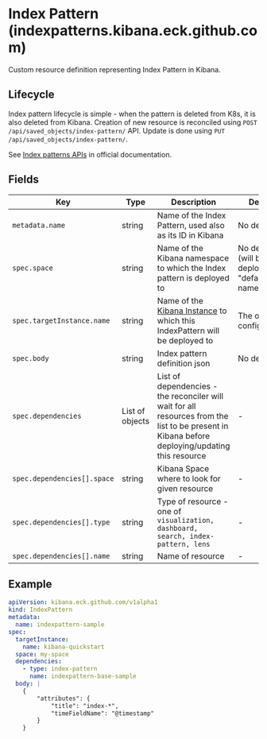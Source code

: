 # Index Pattern (indexpatterns.kibana.eck.github.com)

Custom resource definition representing Index Pattern in Kibana.

## Lifecycle

Index pattern lifecycle is simple - when the pattern is deleted from K8s, it is also deleted from Kibana. Creation of
new resource is reconciled using `POST /api/saved_objects/index-pattern/` API. Update is done using
`PUT /api/saved_objects/index-pattern/`.

See [Index patterns APIs](https://www.elastic.co/guide/en/kibana/8.2/index-patterns-api.html) in official documentation.

## Fields

| Key                         | Type            | Description                                                                                                                                     | Default                                              |
|-----------------------------|-----------------|-------------------------------------------------------------------------------------------------------------------------------------------------|------------------------------------------------------|
| `metadata.name`             | string          | Name of the Index Pattern, used also as its ID in Kibana                                                                                        | No default                                           |
| `spec.space`                | string          | Name of the Kibana namespace to which the Index pattern is deployed to                                                                          | No default (will be deployed to "default" namespace) |
| `spec.targetInstance.name   `| string         | Name of the [Kibana Instance](cr_kibana_instance.md) to which this IndexPattern will be deployed to | The operator configuration |
| `spec.body`                 | string          | Index pattern definition json                                                                                                                   | No default                                           |
| `spec.dependencies`         | List of objects | List of dependencies - the reconciler will wait for all resources from the list to be present in Kibana before deploying/updating this resource | -                                                    |                                                 |
| `spec.dependencies[].space` | string          | Kibana Space where to look for given resource                                                                                                   | -                                                    |
| `spec.dependencies[].type`  | string          | Type of resource - one of `visualization, dashboard, search, index-pattern, lens`                                                               | -                                                    |
| `spec.dependencies[].name`  | string          | Name of resource                                                                                                                                | -                                                    |

## Example

```yaml
apiVersion: kibana.eck.github.com/v1alpha1
kind: IndexPattern
metadata:
  name: indexpattern-sample
spec:
  targetInstance:
    name: kibana-quickstart
  space: my-space
  dependencies:
    - type: index-pattern
      name: indexpattern-base-sample
  body: |
    {
        "attributes": {
            "title": "index-*",
            "timeFieldName": "@timestamp"
        }
    }
```
